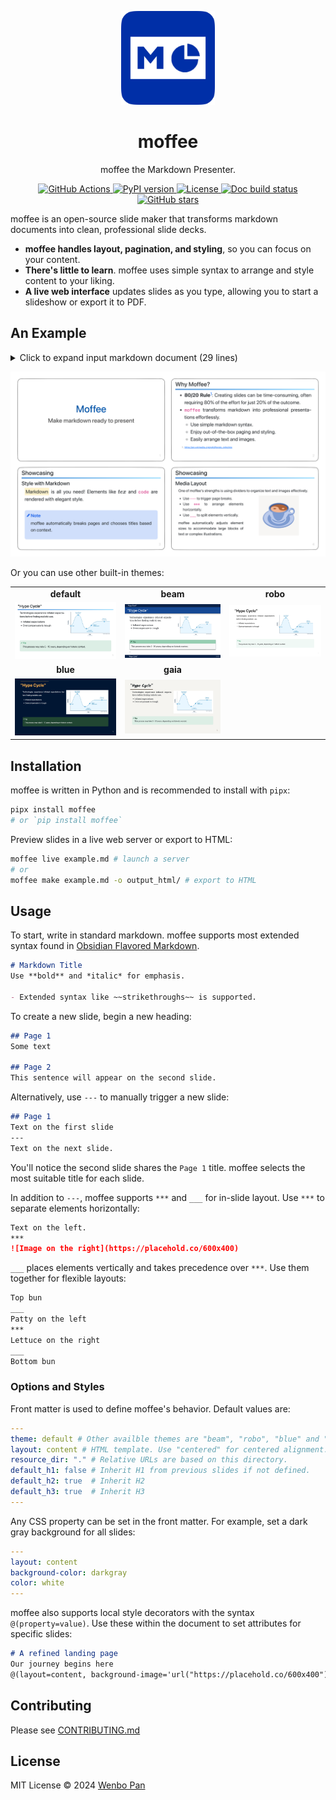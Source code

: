 <p align="center">
  <a href="https://github.com/BMPixel/moffee">
    <img src="https://raw.githubusercontent.com/BMPixel/moffee/main/docs/images/logo.png" alt="moffee logo" width="150">
  </a>
</p>
<h1 align="center">
moffee
</h1>
<p align="center">
moffee the Markdown Presenter.
<p>
<p align="center">
  <a href="https://github.com/bmpixel/moffee/actions/workflows/python-app-test.yaml">
    <img src="https://github.com/bmpixel/moffee/actions/workflows/python-app-test.yaml/badge.svg" alt="GitHub Actions">
  </a>
  <a href="https://pypi.org/project/moffee/">
    <img src="https://img.shields.io/pypi/v/moffee.svg" alt="PyPI version">
  </a>
  <a href="https://github.com/bmpixel/moffee/blob/main/LICENSE">
    <img src="https://img.shields.io/pypi/l/moffee.svg" alt="License">
  </a>
  <a href="https://moffee.readthedocs.io/en/latest/">
    <img src="https://readthedocs.org/projects/moffee/badge/?version=latest" alt="Doc build status">
  </a>
  <a href="https://github.com/bmpixel/moffee">
    <img src="https://img.shields.io/github/stars/bmpixel/moffee.svg?style=social" alt="GitHub stars">
  </a>
</p>

moffee is an open-source slide maker that transforms markdown documents into clean, professional slide decks.

- **moffee handles layout, pagination, and styling**, so you can focus on your content.
- **There's little to learn**. moffee uses simple syntax to arrange and style content to your liking.
- **A live web interface** updates slides as you type, allowing you to start a slideshow or export it to PDF.

## An Example

<details>
  <summary> Click to expand input markdown document (29 lines)</summary>

```markdown
# moffee
## Make markdown ready to present
@(layout=centered)

## Why moffee?

- **80/20 Rule**[^1]: Creating slides can be time-consuming, often requiring 80% of the effort for just 20% of the outcome.
- `moffee` transforms markdown into professional presentations effortlessly.
    - Use simple markdown syntax.
    - Enjoy out-of-the-box paging and styling.
    - Easily arrange text and images.

[^1]: https://en.wikipedia.org/wiki/Pareto_principle

## Showcasing
### Style with Markdown

==Markdown== is all you need! Elements like $tex$ and `code` are rendered with elegant style.

!!! note
    moffee automatically breaks pages and chooses titles based on context.

### Media Layout

One of moffee's strengths is using dividers to organize text and images effectively.

___

- Use `---` to trigger page breaks.
- Use `***` to arrange elements horizontally.
- Use `___` to split elements vertically.

moffee automatically adjusts element sizes to accommodate large blocks of text or complex illustrations.

***

![blue coffee](coffee.png)
```
</details>

<p align="center">
  <img src="https://raw.githubusercontent.com/BMPixel/moffee/main/docs/images/moffee-example.png" alt="moffee example PDF">
</p>

Or you can use other built-in themes:

<table>
  <tr>
    <td align="center"><strong>default</strong></td>
    <td align="center"><strong>beam</strong></td>
    <td align="center"><strong>robo</strong></td>
  </tr>
  <tr>
    <td align="center"><img src="https://raw.githubusercontent.com/BMPixel/moffee/main/docs/images/default.png" alt="default theme" /></td>
    <td align="center"><img src="https://raw.githubusercontent.com/BMPixel/moffee/main/docs/images/beam.png" alt="beam theme" /></td>
    <td align="center"><img src="https://raw.githubusercontent.com/BMPixel/moffee/main/docs/images/robo.png" alt="robo theme" /></td>
  </tr>
  <tr>
    <td align="center"><strong>blue</strong></td>
    <td align="center"><strong>gaia</strong></td>
    <td></td>
  </tr>
  <tr>
    <td align="center"><img src="https://raw.githubusercontent.com/BMPixel/moffee/main/docs/images/blue.png" alt="blue theme" /></td>
    <td align="center"><img src="https://raw.githubusercontent.com/BMPixel/moffee/main/docs/images/gaia.png" alt="gaia theme" /></td>
    <td></td>
  </tr>
</table>

## Installation

moffee is written in Python and is recommended to install with `pipx`:

```bash
pipx install moffee
# or `pip install moffee`
```

Preview slides in a live web server or export to HTML:

```bash
moffee live example.md # launch a server
# or
moffee make example.md -o output_html/ # export to HTML
```


## Usage

To start, write in standard markdown. moffee supports most extended syntax found in [Obsidian Flavored Markdown](https://help.obsidian.md/Editing+and+formatting/Obsidian+Flavored+Markdown).

```markdown
# Markdown Title
Use **bold** and *italic* for emphasis.

- Extended syntax like ~~strikethroughs~~ is supported.
```

To create a new slide, begin a new heading:

```markdown
## Page 1
Some text

## Page 2
This sentence will appear on the second slide.
```

Alternatively, use `---` to manually trigger a new slide:

```markdown
## Page 1
Text on the first slide
---
Text on the next slide.
```

You'll notice the second slide shares the `Page 1` title. moffee selects the most suitable title for each slide.

In addition to `---`, moffee supports `***` and `___` for in-slide layout. Use `***` to separate elements horizontally:

```markdown
Text on the left.
***
![Image on the right](https://placehold.co/600x400)
```

`___` places elements vertically and takes precedence over `***`. Use them together for flexible layouts:

```markdown
Top bun
___
Patty on the left
***
Lettuce on the right
___
Bottom bun
```

### Options and Styles

Front matter is used to define moffee's behavior. Default values are:

```yaml
---
theme: default # Other availble themes are "beam", "robo", "blue" and "gaia"
layout: content # HTML template. Use "centered" for centered alignment.
resource_dir: "." # Relative URLs are based on this directory.
default_h1: false # Inherit H1 from previous slides if not defined.
default_h2: true  # Inherit H2
default_h3: true  # Inherit H3
---
```

Any CSS property can be set in the front matter. For example, set a dark gray background for all slides:

```yaml
---
layout: content
background-color: darkgray
color: white
---
```

moffee also supports local style decorators with the syntax `@(property=value)`. Use these within the document to set attributes for specific slides:

```markdown
# A refined landing page
Our journey begins here
@(layout=content, background-image='url("https://placehold.co/600x400")')
```

## Contributing

Please see [CONTRIBUTING.md](CONTRIBUTING.md)

## License

MIT License © 2024 [Wenbo Pan](https://wenbo.io)
